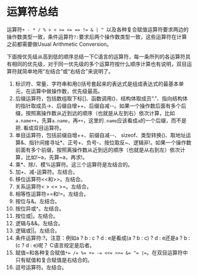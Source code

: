 # 运算符总结

运算符`+ - * / % > < >= <= == != & | ^ `以及各种复合赋值运算符要求两边的操作数类型一致，条件运算符`?:`要求后两个操作数类型一致，这些运算符在计算之前都需要做Usual Arithmetic Conversion。

下面按优先级从高到低的顺序总结一下C语言的运算符，每一条所列的各运算符具有相同的优先级，对于同一优先级的多个运算符按什么顺序计算也有说明，双目运算符就简单地用“左结合”或“右结合”来说明了。

1. 标识符、常量、字符串和用()括号套起来的表达式是组成表达式的最基本单元，在运算中做操作数，优先级最高。
2. 后缀运算符，包括数组取下标[]、函数调用()、结构体取成员“.”、指向结构体的指针取成员->、后缀自增++、后缀自减--。如果一个操作数后面有多个后缀，按照离操作数从近到远的顺序（也就是从左到右）依次计算，比如`a.name++`，先算`a.name`，再`++`，这里的`.name`应该看成`a`的一个后缀，而不是把`.`看成双目运算符。
3. 单目运算符，包括前缀自增++、前缀自减--、 sizeof、类型转换()、取地址运算&、指针间接寻址*、正号+、负号-、按位取反~、逻辑非!。如果一个操作数前面有多个前缀，按照离操作数从近到远的顺序（也就是从右到左）依次计算，比如!~a，先算~a，再求!。
4. 乘*、除/、模%运算符。这三个运算符是左结合的。
5. 加+、减-运算符。左结合。
6. 移位运算符<<和>>。左结合。
7. 关系运算符< > <= >=。左结合。
8. 相等性运算符==和!=。左结合。
9. 按位与&。左结合。
10. 按位异或^。左结合。
11. 按位或|。左结合。
12. 逻辑与&&。左结合。
13. 逻辑或||。左结合。
14. 条件运算符:?。注意：例如a ? b : c ? d : e是看成(a ? b : c) ? d : e还是a ? b : (c ? d : e)呢？ C语言规定是后者。
15. 赋值=和各种复合赋值`*= /= %= += -= <<= >>= &= ^= |=`。在双目运算符中只有赋值和复合赋值是右结合的。
16. 逗号运算符。左结合。
